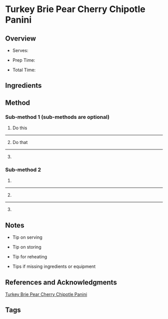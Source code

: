 # Turkey Brie Pear Cherry Chipotle Panini

## Overview

- Serves:

- Prep Time:

- Total Time:

## Ingredients



## Method

### Sub-method 1 (sub-methods are optional)

1. Do this
---
2. Do that
---
3.

### Sub-method 2

1.
---
2.
---
3.

## Notes

- Tip on serving

- Tip on storing

- Tip for reheating

- Tips if missing ingredients or equipment

## References and Acknowledgments

[Turkey Brie Pear Cherry Chipotle Panini](http://www.cookincanuck.com/2010/11/turkey-brie-pear-cherry-chipotle-panini/)

## Tags


